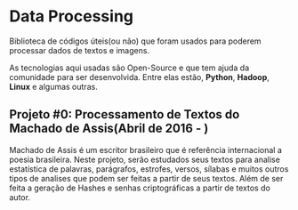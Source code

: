 # Data Processing

Biblioteca de códigos úteis(ou não) que foram usados para poderem processar dados de textos e imagens.

As tecnologias aqui usadas são Open-Source e que tem ajuda da comunidade para ser desenvolvida. Entre elas estão, **Python**, **Hadoop**, **Linux** e algumas outras.

## Projeto #0: Processamento de Textos do Machado de Assis(Abril de 2016 - )

Machado de Assis é um escritor brasileiro que é referência internacional a poesia brasileira. Neste projeto, serão estudados seus textos para analise estatística de palavras, parágrafos, estrofes, versos, sílabas e muitos outros tipos de analises que podem ser feitas a partir de seus textos. Além de ser feita a geração de Hashes e senhas criptográficas a partir de textos do autor.


